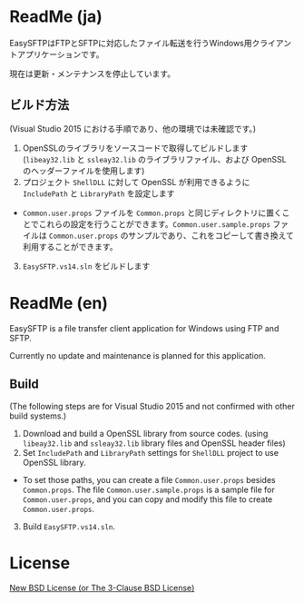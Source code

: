 # ReadMe (ja)

EasySFTPはFTPとSFTPに対応したファイル転送を行うWindows用クライアントアプリケーションです。

現在は更新・メンテナンスを停止しています。

## ビルド方法

(Visual Studio 2015 における手順であり、他の環境では未確認です。)

1. OpenSSLのライブラリをソースコードで取得してビルドします (`libeay32.lib` と `ssleay32.lib` のライブラリファイル、および OpenSSL のヘッダーファイルを使用します)
2. プロジェクト `ShellDLL` に対して OpenSSL が利用できるように `IncludePath` と `LibraryPath` を設定します
  * `Common.user.props` ファイルを `Common.props` と同じディレクトリに置くことでこれらの設定を行うことができます。`Common.user.sample.props` ファイルは `Common.user.props` のサンプルであり、これをコピーして書き換えて利用することができます。
3. `EasySFTP.vs14.sln` をビルドします

# ReadMe (en)

EasySFTP is a file transfer client application for Windows using FTP and SFTP.

Currently no update and maintenance is planned for this application.

## Build

(The following steps are for Visual Studio 2015 and not confirmed with other build systems.)

1. Download and build a OpenSSL library from source codes. (using `libeay32.lib` and `ssleay32.lib` library files and OpenSSL header files)
2. Set `IncludePath` and `LibraryPath` settings for `ShellDLL` project to use OpenSSL library.
  * To set those paths, you can create a file `Common.user.props` besides `Common.props`. The file `Common.user.sample.props` is a sample file for `Common.user.props`, and you can copy and modify this file to create `Common.user.props`.
3. Build `EasySFTP.vs14.sln`.

# License

[New BSD License (or The 3-Clause BSD License)](./license.txt)
